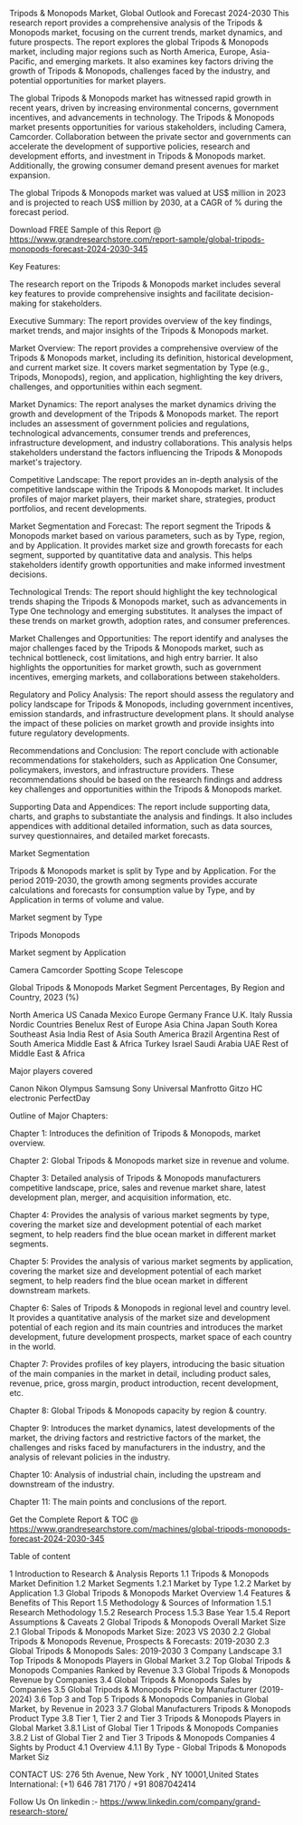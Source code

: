 Tripods & Monopods Market, Global Outlook and Forecast 2024-2030
This research report provides a comprehensive analysis of the Tripods & Monopods market, focusing on the current trends, market dynamics, and future prospects. The report explores the global Tripods & Monopods market, including major regions such as North America, Europe, Asia-Pacific, and emerging markets. It also examines key factors driving the growth of Tripods & Monopods, challenges faced by the industry, and potential opportunities for market players.

The global Tripods & Monopods market has witnessed rapid growth in recent years, driven by increasing environmental concerns, government incentives, and advancements in technology. The Tripods & Monopods market presents opportunities for various stakeholders, including Camera, Camcorder. Collaboration between the private sector and governments can accelerate the development of supportive policies, research and development efforts, and investment in Tripods & Monopods market. Additionally, the growing consumer demand present avenues for market expansion.

The global Tripods & Monopods market was valued at US$ million in 2023 and is projected to reach US$ million by 2030, at a CAGR of % during the forecast period.

Download FREE Sample of this Report @ https://www.grandresearchstore.com/report-sample/global-tripods-monopods-forecast-2024-2030-345


Key Features:

The research report on the Tripods & Monopods market includes several key features to provide comprehensive insights and facilitate decision-making for stakeholders.

Executive Summary: The report provides overview of the key findings, market trends, and major insights of the Tripods & Monopods market.

Market Overview: The report provides a comprehensive overview of the Tripods & Monopods market, including its definition, historical development, and current market size. It covers market segmentation by Type (e.g., Tripods, Monopods), region, and application, highlighting the key drivers, challenges, and opportunities within each segment.

Market Dynamics: The report analyses the market dynamics driving the growth and development of the Tripods & Monopods market. The report includes an assessment of government policies and regulations, technological advancements, consumer trends and preferences, infrastructure development, and industry collaborations. This analysis helps stakeholders understand the factors influencing the Tripods & Monopods market's trajectory.

Competitive Landscape: The report provides an in-depth analysis of the competitive landscape within the Tripods & Monopods market. It includes profiles of major market players, their market share, strategies, product portfolios, and recent developments.

Market Segmentation and Forecast: The report segment the Tripods & Monopods market based on various parameters, such as by Type, region, and by Application. It provides market size and growth forecasts for each segment, supported by quantitative data and analysis. This helps stakeholders identify growth opportunities and make informed investment decisions.

Technological Trends: The report should highlight the key technological trends shaping the Tripods & Monopods market, such as advancements in Type One technology and emerging substitutes. It analyses the impact of these trends on market growth, adoption rates, and consumer preferences.

Market Challenges and Opportunities: The report identify and analyses the major challenges faced by the Tripods & Monopods market, such as technical bottleneck, cost limitations, and high entry barrier. It also highlights the opportunities for market growth, such as government incentives, emerging markets, and collaborations between stakeholders.

Regulatory and Policy Analysis: The report should assess the regulatory and policy landscape for Tripods & Monopods, including government incentives, emission standards, and infrastructure development plans. It should analyse the impact of these policies on market growth and provide insights into future regulatory developments.

Recommendations and Conclusion: The report conclude with actionable recommendations for stakeholders, such as Application One Consumer, policymakers, investors, and infrastructure providers. These recommendations should be based on the research findings and address key challenges and opportunities within the Tripods & Monopods market.

Supporting Data and Appendices: The report include supporting data, charts, and graphs to substantiate the analysis and findings. It also includes appendices with additional detailed information, such as data sources, survey questionnaires, and detailed market forecasts.

Market Segmentation

Tripods & Monopods market is split by Type and by Application. For the period 2019-2030, the growth among segments provides accurate calculations and forecasts for consumption value by Type, and by Application in terms of volume and value.

Market segment by Type



Tripods
Monopods


Market segment by Application



Camera
Camcorder
Spotting Scope
Telescope


Global Tripods & Monopods Market Segment Percentages, By Region and Country, 2023 (%)



North America
US
Canada
Mexico
Europe
Germany
France
U.K.
Italy
Russia
Nordic Countries
Benelux
Rest of Europe
Asia
China
Japan
South Korea
Southeast Asia
India
Rest of Asia
South America
Brazil
Argentina
Rest of South America
Middle East & Africa
Turkey
Israel
Saudi Arabia
UAE
Rest of Middle East & Africa


Major players covered



Canon
Nikon
Olympus
Samsung
Sony
Universal
Manfrotto
Gitzo
HC electronic
PerfectDay


Outline of Major Chapters:

Chapter 1: Introduces the definition of Tripods & Monopods, market overview.

Chapter 2: Global Tripods & Monopods market size in revenue and volume.

Chapter 3: Detailed analysis of Tripods & Monopods manufacturers competitive landscape, price, sales and revenue market share, latest development plan, merger, and acquisition information, etc.

Chapter 4: Provides the analysis of various market segments by type, covering the market size and development potential of each market segment, to help readers find the blue ocean market in different market segments.

Chapter 5: Provides the analysis of various market segments by application, covering the market size and development potential of each market segment, to help readers find the blue ocean market in different downstream markets.

Chapter 6: Sales of Tripods & Monopods in regional level and country level. It provides a quantitative analysis of the market size and development potential of each region and its main countries and introduces the market development, future development prospects, market space of each country in the world.

Chapter 7: Provides profiles of key players, introducing the basic situation of the main companies in the market in detail, including product sales, revenue, price, gross margin, product introduction, recent development, etc.

Chapter 8: Global Tripods & Monopods capacity by region & country.

Chapter 9: Introduces the market dynamics, latest developments of the market, the driving factors and restrictive factors of the market, the challenges and risks faced by manufacturers in the industry, and the analysis of relevant policies in the industry.

Chapter 10: Analysis of industrial chain, including the upstream and downstream of the industry.

Chapter 11: The main points and conclusions of the report.

Get the Complete Report & TOC @ https://www.grandresearchstore.com/machines/global-tripods-monopods-forecast-2024-2030-345

Table of content

1 Introduction to Research & Analysis Reports
1.1 Tripods & Monopods Market Definition
1.2 Market Segments
1.2.1 Market by Type
1.2.2 Market by Application
1.3 Global Tripods & Monopods Market Overview
1.4 Features & Benefits of This Report
1.5 Methodology & Sources of Information
1.5.1 Research Methodology
1.5.2 Research Process
1.5.3 Base Year
1.5.4 Report Assumptions & Caveats
2 Global Tripods & Monopods Overall Market Size
2.1 Global Tripods & Monopods Market Size: 2023 VS 2030
2.2 Global Tripods & Monopods Revenue, Prospects & Forecasts: 2019-2030
2.3 Global Tripods & Monopods Sales: 2019-2030
3 Company Landscape
3.1 Top Tripods & Monopods Players in Global Market
3.2 Top Global Tripods & Monopods Companies Ranked by Revenue
3.3 Global Tripods & Monopods Revenue by Companies
3.4 Global Tripods & Monopods Sales by Companies
3.5 Global Tripods & Monopods Price by Manufacturer (2019-2024)
3.6 Top 3 and Top 5 Tripods & Monopods Companies in Global Market, by Revenue in 2023
3.7 Global Manufacturers Tripods & Monopods Product Type
3.8 Tier 1, Tier 2 and Tier 3 Tripods & Monopods Players in Global Market
3.8.1 List of Global Tier 1 Tripods & Monopods Companies
3.8.2 List of Global Tier 2 and Tier 3 Tripods & Monopods Companies
4 Sights by Product
4.1 Overview
4.1.1 By Type - Global Tripods & Monopods Market Siz

CONTACT US:
276 5th Avenue, New York , NY 10001,United States
International: (+1) 646 781 7170 / +91 8087042414

Follow Us On linkedin :- https://www.linkedin.com/company/grand-research-store/
 
